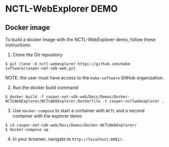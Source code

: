 # NCTL-WebExplorer DEMO

## Docker image

To build a docker image with the NCTL-WebExplorer demo, follow these instructions:

1. Clone the Git repository

```
$ git clone -b nctl-webexplorer https://github.com/make-software/casper-net-sdk-web.git
```

NOTE: the user must have access to the `make-software` GitHub organization.

2. Run the docker build command

```
$ docker build -f casper-net-sdk-web/Docs/Demos/Docker-NCTLWebExplorer/NCTLWebExplorer.Dockerfile -t casper-nctlwebexplorer .
```

3. Use `docker-compose` to start a container with `NCTL` and a second container with the explorer demo

```
$ cd casper-net-sdk-web/Docs/Demos/Docker-NCTLWebExplorer/
$ docker-compose up
```

4. In your browser, navigate to `http://localhost:8081/`.
